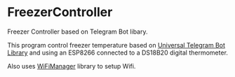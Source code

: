 # FreezerController
Freezer Controller based on Telegram Bot libary.

This program control freezer temperature based on [Universal Telegram Bot Library](https://github.com/witnessmenow/Universal-Arduino-Telegram-Bot) and using an ESP8266 connected to a DS18B20 digital thermometer.

Also uses [WiFiManager](https://github.com/tzapu/WiFiManager) library to setup Wifi.
